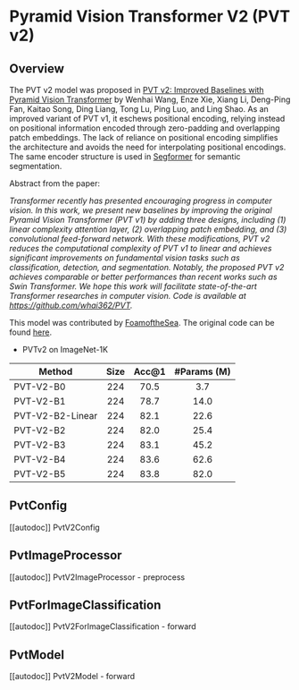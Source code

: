 <!--Copyright 2023 The HuggingFace Team. All rights reserved.

Licensed under the Apache License, Version 2.0 (the "License"); you may not use this file except in compliance with
the License. You may obtain a copy of the License at

http://www.apache.org/licenses/LICENSE-2.0

Unless required by applicable law or agreed to in writing, software distributed under the License is distributed on
an "AS IS" BASIS, WITHOUT WARRANTIES OR CONDITIONS OF ANY KIND, either express or implied. See the License for the
specific language governing permissions and limitations under the License.
-->

# Pyramid Vision Transformer V2 (PVT v2)

## Overview

The PVT v2 model was proposed in
[PVT v2: Improved Baselines with Pyramid Vision Transformer](https://arxiv.org/abs/2106.13797)
by Wenhai Wang, Enze Xie, Xiang Li, Deng-Ping Fan, Kaitao Song, Ding Liang, Tong Lu, Ping Luo, and Ling Shao.
As an improved variant of PVT v1, it eschews positional encoding, relying instead on positional 
information encoded through zero-padding and overlapping patch embeddings. The lack of reliance on
positional encoding simplifies the architecture and avoids the need for interpolating positional
encodings. The same encoder structure is used in [Segformer](https://arxiv.org/abs/2105.15203) for
semantic segmentation.

Abstract from the paper:

*Transformer recently has presented encouraging
progress in computer vision. In this work, we present
new baselines by improving the original Pyramid Vision
Transformer (PVT v1) by adding three designs, including
(1) linear complexity attention layer, (2) overlapping
patch embedding, and (3) convolutional feed-forward
network. With these modifications, PVT v2 reduces the
computational complexity of PVT v1 to linear and achieves
significant improvements on fundamental vision tasks such
as classification, detection, and segmentation. Notably, the
proposed PVT v2 achieves comparable or better performances than recent works such as Swin Transformer. We
hope this work will facilitate state-of-the-art Transformer
researches in computer vision. Code is available at
https://github.com/whai362/PVT.*

This model was contributed by [FoamoftheSea](https://huggingface.co/FoamoftheSea). The original code can be found [here](https://github.com/whai362/PVT).


- PVTv2 on ImageNet-1K

| Method           | Size | Acc@1 | #Params (M) |
|------------------|:----:|:-----:|:-----------:|
| PVT-V2-B0        |  224 |  70.5 |     3.7     |
| PVT-V2-B1        |  224 |  78.7 |     14.0    |
| PVT-V2-B2-Linear |  224 |  82.1 |     22.6    |
| PVT-V2-B2        |  224 |  82.0 |     25.4    |
| PVT-V2-B3        |  224 |  83.1 |     45.2    |
| PVT-V2-B4        |  224 |  83.6 |     62.6    |
| PVT-V2-B5        |  224 |  83.8 |     82.0    |


## PvtConfig

[[autodoc]] PvtV2Config

## PvtImageProcessor

[[autodoc]] PvtV2ImageProcessor
    - preprocess

## PvtForImageClassification

[[autodoc]] PvtV2ForImageClassification
    - forward

## PvtModel

[[autodoc]] PvtV2Model
    - forward

